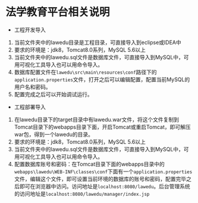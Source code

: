# 法学教育平台相关说明

* 工程开发导入
1. 当前文件夹中的lawedu目录是工程目录，可直接导入到eclipse或IDEA中
2. 要求的环境是：jdk8，Tomcat8.0系列，MySQL 5.6以上
3. 当前文件夹中的lawedu.sql文件是数据库文件，可直接导入到MySQL中，可用可视化工具导入也可以用命令导入。
4. 数据库配置文件在`lawedu\src\main\resources\conf`路径下的`application.properties`文件，打开之后可以编辑配置，配置当前MySQL的用户名和密码。
5. 配置完成之后可以开始调试运行。

* 工程部署导入
1. 在lawedu目录下的target目录中有lawedu.war文件，将这个文件复制到Tomcat目录下的webapps目录下面，开启Tomcat或重启Tomcat，即可解压war包，得到一个lawedu的目录。
2. 要求的环境是：jdk8，Tomcat8.0系列，MySQL 5.6以上
3. 当前文件夹中的lawedu.sql文件是数据库文件，可直接导入到MySQL中，可用可视化工具导入也可以用命令导入。
4. 配置数据库账号和密码：在Tomcat目录下面的webapps目录中的`webapps\lawedu\WEB-INF\classes\conf`下面有一个`application.properties`文件，编辑这个文件，即可设置当前环境的数据库的账号和密码，配置完毕之后即可在浏览器中访问。访问地址是`localhost:8080/lawedu`。后台管理系统的访问地址是`localhost:8080/lawedu/manager/index.jsp`